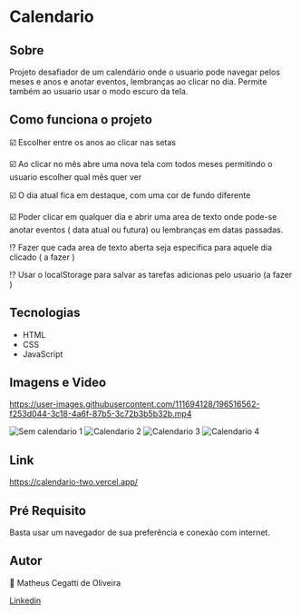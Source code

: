 # Calendario

## Sobre

Projeto desafiador de um calendário onde o usuario pode navegar pelos meses e anos e anotar eventos, lembranças ao clicar no dia.
Permite também ao usuario usar o modo escuro da tela.

## Como funciona o projeto

:ballot_box_with_check: Escolher entre os anos ao clicar nas setas

:ballot_box_with_check: Ao clicar no mês abre uma nova tela com todos meses permitindo o usuario escolher qual mês quer ver

:ballot_box_with_check: O dia atual fica em destaque, com uma cor de fundo diferente

:ballot_box_with_check: Poder clicar em qualquer dia e abrir uma area de texto onde pode-se anotar eventos ( data atual ou futura) ou lembranças em datas passadas.

:interrobang: Fazer que cada area de texto aberta seja especifica para aquele dia clicado ( a fazer )

:interrobang: Usar o localStorage para salvar as tarefas adicionas pelo usuario (a fazer )


## Tecnologias

* HTML
* CSS
* JavaScript

## Imagens e Video

https://user-images.githubusercontent.com/111694128/196516562-f253d044-3c18-4a6f-87b5-3c72b3b5b32b.mp4

![Sem calendario 1](https://user-images.githubusercontent.com/111694128/196516654-5565b8fd-51ec-4b55-a204-70b5a7a96f67.jpg)
![Calendario 2](https://user-images.githubusercontent.com/111694128/196517455-a2d11454-1ab1-475f-a2a9-d713ab0ead1a.jpg)
![Calendario 3](https://user-images.githubusercontent.com/111694128/196517939-add87fab-497c-4f9d-8343-c0b085769d6f.jpg)
![Calendario 4](https://user-images.githubusercontent.com/111694128/196517982-5e842278-74e6-4b24-9e04-93c3bb2e3f20.jpg)


## Link 

https://calendario-two.vercel.app/

## Pré Requisito 

Basta usar um navegador de sua preferência e conexão com internet.

## Autor

:man: Matheus Cegatti de Oliveira

[Linkedin](www.linkedin.com/in/matheuscegatti)
